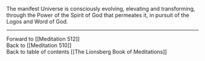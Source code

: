 The manifest Universe is consciously evolving, elevating and transforming, through the Power of the Spirit of God that permeates it, in pursuit of the Logos and Word of God. 

___

Forward to [[Meditation 512]]  
Back to [[Meditation 510]]  
Back to table of contents [[The Lionsberg Book of Meditations]]  